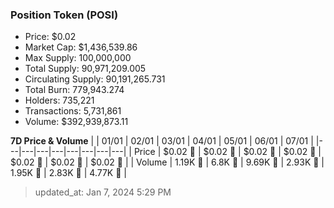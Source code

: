 
  ### Position Token (POSI)
  - Price: $0.02
  - Market Cap: $1,436,539.86
  - Max Supply: 100,000,000
  - Total Supply: 90,971,209.005
  - Circulating Supply: 90,191,265.731
  - Total Burn: 779,943.274
  - Holders: 735,221
  - Transactions: 5,731,861
  - Volume: $392,939,873.11

  **7D Price & Volume**
  | | 01&#x2F;01 | 02&#x2F;01 | 03&#x2F;01 | 04&#x2F;01 | 05&#x2F;01 | 06&#x2F;01 | 07&#x2F;01 |
  |---|---|---|---|---|---|---|---|
  | Price | $0.02 🔻 | $0.02 🚀 | $0.02 🔻 | $0.02 🔻 | $0.02 🔻 | $0.02 🔻 | $0.02 🚀 |
  | Volume | 1.19K 🔻 | 6.8K 🚀 | 9.69K 🚀 | 2.93K 🔻 | 1.95K 🔻 | 2.83K 🚀 | 4.77K 🚀 |

  > updated_at: Jan 7, 2024 5:29 PM
